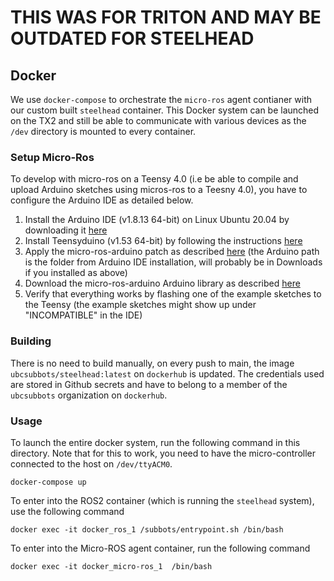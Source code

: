 # THIS WAS FOR TRITON AND MAY BE OUTDATED FOR STEELHEAD

## Docker

We use `docker-compose` to orchestrate the `micro-ros` agent contianer with our custom built `steelhead` container. This Docker system can be launched on the TX2 and still be able to communicate with various devices as the `/dev` directory is mounted to every container.

### Setup Micro-Ros

To develop with micro-ros on a Teensy 4.0 (i.e be able to compile and upload Arduino sketches using micros-ros to a Teesny 4.0), you have to configure the Arduino IDE as detailed below.

1. Install the Arduino IDE (v1.8.13 64-bit) on Linux Ubuntu 20.04 by downloading it [here](https://www.arduino.cc/en/software)
2. Install Teensyduino (v1.53 64-bit) by following the instructions [here](https://www.pjrc.com/teensy/td_download.html)
3. Apply the micro-ros-arduino patch as described [here](https://github.com/micro-ROS/micro_ros_arduino#patch-teensyduino) (the Arduino path is the folder from Arduino IDE installation, will probably be in Downloads if you installed as above)
4. Download the micro-ros-arduino Arduino library as described [here](https://github.com/micro-ROS/micro_ros_arduino#how-to-use-the-precompiled-library)
5. Verify that everything works by flashing one of the example sketches to the Teensy (the example sketches might show up under "INCOMPATIBLE" in the IDE)

### Building

There is no need to build manually, on every push to main, the image `ubcsubbots/steelhead:latest` on `dockerhub` is updated. The credentials used are stored in Github secrets and have to belong to a member of the `ubcsubbots` organization on `dockerhub`.

### Usage
To launch the entire docker system, run the following command in this directory. Note that for this to work, you need to have the micro-controller connected to the host on `/dev/ttyACM0`.

    docker-compose up

To enter into the ROS2 container (which is running the `steelhead` system), use the following command

    docker exec -it docker_ros_1 /subbots/entrypoint.sh /bin/bash

To enter into the Micro-ROS agent container, run the following command

    docker exec -it docker_micro-ros_1  /bin/bash
